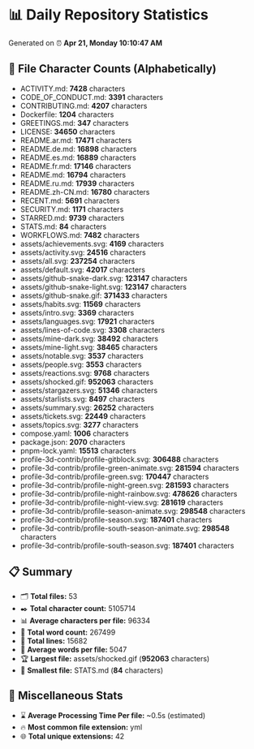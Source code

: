 # 📊 Daily Repository Statistics
Generated on ⏰ **Apr 21, Monday 10:10:47 AM**

## 📂 File Character Counts (Alphabetically)
- ACTIVITY.md: **7428** characters
- CODE_OF_CONDUCT.md: **3391** characters
- CONTRIBUTING.md: **4207** characters
- Dockerfile: **1204** characters
- GREETINGS.md: **347** characters
- LICENSE: **34650** characters
- README.ar.md: **17471** characters
- README.de.md: **16898** characters
- README.es.md: **16889** characters
- README.fr.md: **17146** characters
- README.md: **16794** characters
- README.ru.md: **17939** characters
- README.zh-CN.md: **16780** characters
- RECENT.md: **5691** characters
- SECURITY.md: **1171** characters
- STARRED.md: **9739** characters
- STATS.md: **84** characters
- WORKFLOWS.md: **7482** characters
- assets/achievements.svg: **4169** characters
- assets/activity.svg: **24516** characters
- assets/all.svg: **237254** characters
- assets/default.svg: **42017** characters
- assets/github-snake-dark.svg: **123147** characters
- assets/github-snake-light.svg: **123147** characters
- assets/github-snake.gif: **371433** characters
- assets/habits.svg: **11569** characters
- assets/intro.svg: **3369** characters
- assets/languages.svg: **17921** characters
- assets/lines-of-code.svg: **3308** characters
- assets/mine-dark.svg: **38492** characters
- assets/mine-light.svg: **38465** characters
- assets/notable.svg: **3537** characters
- assets/people.svg: **3553** characters
- assets/reactions.svg: **9768** characters
- assets/shocked.gif: **952063** characters
- assets/stargazers.svg: **51346** characters
- assets/starlists.svg: **8497** characters
- assets/summary.svg: **26252** characters
- assets/tickets.svg: **22449** characters
- assets/topics.svg: **3277** characters
- compose.yaml: **1006** characters
- package.json: **2070** characters
- pnpm-lock.yaml: **15513** characters
- profile-3d-contrib/profile-gitblock.svg: **306488** characters
- profile-3d-contrib/profile-green-animate.svg: **281594** characters
- profile-3d-contrib/profile-green.svg: **170447** characters
- profile-3d-contrib/profile-night-green.svg: **281593** characters
- profile-3d-contrib/profile-night-rainbow.svg: **478626** characters
- profile-3d-contrib/profile-night-view.svg: **281619** characters
- profile-3d-contrib/profile-season-animate.svg: **298548** characters
- profile-3d-contrib/profile-season.svg: **187401** characters
- profile-3d-contrib/profile-south-season-animate.svg: **298548** characters
- profile-3d-contrib/profile-south-season.svg: **187401** characters

## 📋 Summary
- 🗂️ **Total files:** 53
- ✒️ **Total character count:** 5105714
- 📊 **Average characters per file:** 96334
- 📝 **Total word count:** 267499
- 🧾 **Total lines:** 15682
- 📐 **Average words per file:** 5047
- 🏆 **Largest file:** assets/shocked.gif (**952063** characters)
- 🥉 **Smallest file:** STATS.md (**84** characters)

## 🌟 Miscellaneous Stats
- ⌛ **Average Processing Time Per file:** ~0.5s (estimated)
- 🔥 **Most common file extension:** yml
- 🌐 **Total unique extensions:** 42
